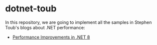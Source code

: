# dotnet-toub
In this repository, we are going to implement all the samples in Stephen Toub's blogs about .NET performance:
 - [Performance Improvements in .NET 8](https://devblogs.microsoft.com/dotnet/performance-improvements-in-net-8/)
